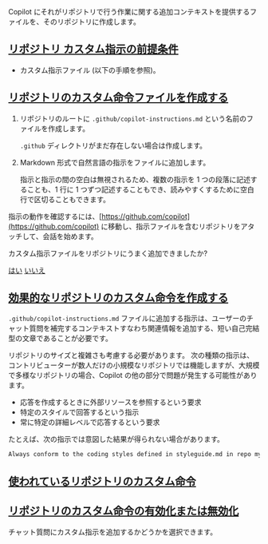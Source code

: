 Copilot にそれがリポジトリで行う作業に関する追加コンテキストを提供するファイルを、そのリポジトリに作成します。

## [リポジトリ カスタム指示の前提条件](https://docs.github.com/ja/copilot/customizing-copilot/adding-repository-custom-instructions-for-github-copilot#prerequisites-for-repository-custom-instructions)

-   カスタム指示ファイル (以下の手順を参照)。

## [リポジトリのカスタム命令ファイルを作成する](https://docs.github.com/ja/copilot/customizing-copilot/adding-repository-custom-instructions-for-github-copilot#creating-a-repository-custom-instructions-file)

1.  リポジトリのルートに `.github/copilot-instructions.md` という名前のファイルを作成します。
    
    `.github` ディレクトリがまだ存在しない場合は作成します。
    
2.  Markdown 形式で自然言語の指示をファイルに追加します。
    
    指示と指示の間の空白は無視されるため、複数の指示を 1 つの段落に記述することも、1 行に 1 つずつ記述することもでき、読みやすくするために空白行で区切ることもできます。
    

指示の動作を確認するには、[https://github.com/copilot](https://github.com/copilot) に移動し、指示ファイルを含むリポジトリをアタッチして、会話を始めます。

カスタム指示ファイルをリポジトリにうまく追加できましたか?

[はい](https://docs.github.io/success-test/yes.html) [いいえ](https://docs.github.io/success-test/no.html)

## [効果的なリポジトリのカスタム命令を作成する](https://docs.github.com/ja/copilot/customizing-copilot/adding-repository-custom-instructions-for-github-copilot#writing-effective-repository-custom-instructions)

`.github/copilot-instructions.md` ファイルに追加する指示は、ユーザーのチャット質問を補完するコンテキストすなわち関連情報を追加する、短い自己完結型の文章であることが必要です。

リポジトリのサイズと複雑さも考慮する必要があります。 次の種類の指示は、コントリビューターが数人だけの小規模なリポジトリでは機能しますが、大規模で多様なリポジトリの場合、Copilot の他の部分で問題が発生する可能性があります。

-   応答を作成するときに外部リソースを参照するという要求
-   特定のスタイルで回答するという指示
-   常に特定の詳細レベルで応答するという要求

たとえば、次の指示では意図した結果が得られない場合があります。

```markdown
Always conform to the coding styles defined in styleguide.md in repo my-org/my-repo when generating code. Use @terminal when answering questions about Git. Answer all questions in the style of a friendly colleague, using informal language. Answer all questions in less than 1000 characters, and words of no more than 12 characters.
```

## [使われているリポジトリのカスタム命令](https://docs.github.com/ja/copilot/customizing-copilot/adding-repository-custom-instructions-for-github-copilot#repository-custom-instructions-in-use)

## [リポジトリのカスタム命令の有効化または無効化](https://docs.github.com/ja/copilot/customizing-copilot/adding-repository-custom-instructions-for-github-copilot#enabling-or-disabling-repository-custom-instructions)

チャット質問にカスタム指示を追加するかどうかを選択できます。